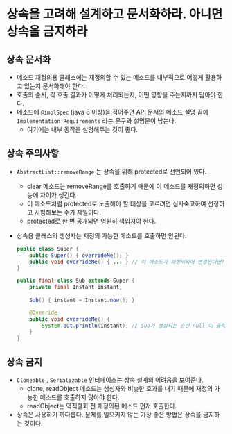 # 상속을 고려해 설계하고 문서화하라. 아니면 상속을 금지하라

## 상속 문서화

- 메소드 재정의용 클래스에는 재정의할 수 있는 메소드를 내부적으로 어떻게 활용하고 있는지 문서화해야 한다.
- 호출의 순서, 각 호출 결과가 어떻게 처리되는지, 어떤 영향을 주는지까지 담아야 한다.
- 메소드에 `@implSpec` (java 8 이상)을 적어주면 API 문서의 메소드 설명 끝에 `Implementation Requirements` 라는 문구와 설명문이 남는다.
    - 여기에는 내부 동작을 설명해주는 것이 좋다.

## 상속 주의사항

- `AbstractList::removeRange` 는 상속을 위해 protected로 선언되어 있다.
    - clear 메소드는 removeRange를 호출하기 때문에 이 메소드를 재정의하면 성능에 차이가 생긴다.
    - 이 메소드처럼 protected로 노출해야 할 대상을 고르려면 심사숙고하여 선정하고 시험해보는 수가 제일이다.
    - protected로 한 번 공개되면 영원히 책임져야 한다.
- 상속용 클래스의 생성자는 재정의 가능한 메소드를 호출하면 안된다.
    
    ```java
    public class Super {
        public Super() { overrideMe(); }
        public void overrideMe() { ... } // 이 메소드가 재정의되어 변경된다면??
    }
    ```
    
    ```java
    public final class Sub extends Super {
        private final Instant instant;
        
        Sub() { instant = Instant.now(); }
    
        @Override
        public void overrideMe() { 
            System.out.println(instant); // Sub가 생성되는 순간 null 이 출력된다.
        }
    }
    ```
    

## 상속 금지

- `Cloneable` , `Serializable` 인터페이스는 상속 설계의 어려움을 보여준다.
    - clone, readObject 메소드는 생성자와 비슷한 효과를 내기 때문에 재정의 가능한 메소드를 호출하지 않아야 한다.
    - readObject는 역직렬화 전 재정의된 메소드 먼저 호출한다.
- 상속은 사용하기 까다롭다. 문제를 일으키지 않는 가장 좋은 방법은 상속을 금지하는 것이다.
